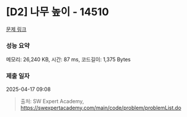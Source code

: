 # [D2] 나무 높이 - 14510 

[문제 링크](https://swexpertacademy.com/main/code/problem/problemDetail.do?contestProbId=AYFofW8qpXYDFAR4) 

### 성능 요약

메모리: 26,240 KB, 시간: 87 ms, 코드길이: 1,375 Bytes

### 제출 일자

2025-04-17 09:08



> 출처: SW Expert Academy, https://swexpertacademy.com/main/code/problem/problemList.do
